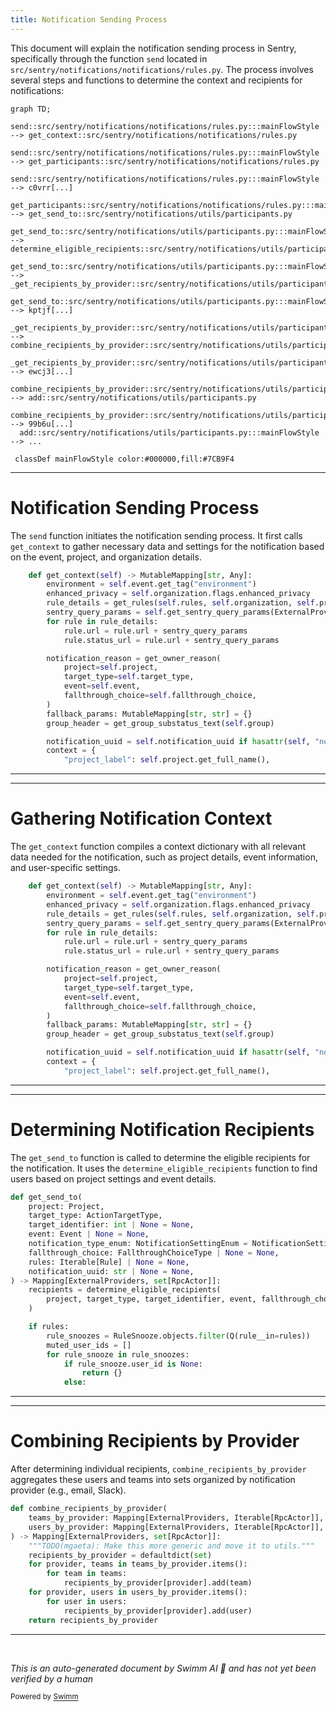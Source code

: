 ```yaml
---
title: Notification Sending Process
---
```

This document will explain the notification sending process in Sentry, specifically through the function `send` located in `src/sentry/notifications/notifications/rules.py`. The process involves several steps and functions to determine the context and recipients for notifications:

```mermaid
graph TD;
  send::src/sentry/notifications/notifications/rules.py:::mainFlowStyle --> get_context::src/sentry/notifications/notifications/rules.py
  send::src/sentry/notifications/notifications/rules.py:::mainFlowStyle --> get_participants::src/sentry/notifications/notifications/rules.py
  send::src/sentry/notifications/notifications/rules.py:::mainFlowStyle --> c0vrr[...]
  get_participants::src/sentry/notifications/notifications/rules.py:::mainFlowStyle --> get_send_to::src/sentry/notifications/utils/participants.py
  get_send_to::src/sentry/notifications/utils/participants.py:::mainFlowStyle --> determine_eligible_recipients::src/sentry/notifications/utils/participants.py
  get_send_to::src/sentry/notifications/utils/participants.py:::mainFlowStyle --> _get_recipients_by_provider::src/sentry/notifications/utils/participants.py
  get_send_to::src/sentry/notifications/utils/participants.py:::mainFlowStyle --> kptjf[...]
  _get_recipients_by_provider::src/sentry/notifications/utils/participants.py:::mainFlowStyle --> combine_recipients_by_provider::src/sentry/notifications/utils/participants.py
  _get_recipients_by_provider::src/sentry/notifications/utils/participants.py:::mainFlowStyle --> ewcj3[...]
  combine_recipients_by_provider::src/sentry/notifications/utils/participants.py:::mainFlowStyle --> add::src/sentry/notifications/utils/participants.py
  combine_recipients_by_provider::src/sentry/notifications/utils/participants.py:::mainFlowStyle --> 99b6u[...]
  add::src/sentry/notifications/utils/participants.py:::mainFlowStyle --> ...

 classDef mainFlowStyle color:#000000,fill:#7CB9F4
```

<SwmSnippet path="/src/sentry/notifications/notifications/rules.py" line="138">

---

# Notification Sending Process

The `send` function initiates the notification sending process. It first calls `get_context` to gather necessary data and settings for the notification based on the event, project, and organization details.

```python
    def get_context(self) -> MutableMapping[str, Any]:
        environment = self.event.get_tag("environment")
        enhanced_privacy = self.organization.flags.enhanced_privacy
        rule_details = get_rules(self.rules, self.organization, self.project)
        sentry_query_params = self.get_sentry_query_params(ExternalProviders.EMAIL)
        for rule in rule_details:
            rule.url = rule.url + sentry_query_params
            rule.status_url = rule.url + sentry_query_params

        notification_reason = get_owner_reason(
            project=self.project,
            target_type=self.target_type,
            event=self.event,
            fallthrough_choice=self.fallthrough_choice,
        )
        fallback_params: MutableMapping[str, str] = {}
        group_header = get_group_substatus_text(self.group)

        notification_uuid = self.notification_uuid if hasattr(self, "notification_uuid") else None
        context = {
            "project_label": self.project.get_full_name(),
```

---

</SwmSnippet>

<SwmSnippet path="/src/sentry/notifications/notifications/rules.py" line="138">

---

# Gathering Notification Context

The `get_context` function compiles a context dictionary with all relevant data needed for the notification, such as project details, event information, and user-specific settings.

```python
    def get_context(self) -> MutableMapping[str, Any]:
        environment = self.event.get_tag("environment")
        enhanced_privacy = self.organization.flags.enhanced_privacy
        rule_details = get_rules(self.rules, self.organization, self.project)
        sentry_query_params = self.get_sentry_query_params(ExternalProviders.EMAIL)
        for rule in rule_details:
            rule.url = rule.url + sentry_query_params
            rule.status_url = rule.url + sentry_query_params

        notification_reason = get_owner_reason(
            project=self.project,
            target_type=self.target_type,
            event=self.event,
            fallthrough_choice=self.fallthrough_choice,
        )
        fallback_params: MutableMapping[str, str] = {}
        group_header = get_group_substatus_text(self.group)

        notification_uuid = self.notification_uuid if hasattr(self, "notification_uuid") else None
        context = {
            "project_label": self.project.get_full_name(),
```

---

</SwmSnippet>

<SwmSnippet path="/src/sentry/notifications/utils/participants.py" line="372">

---

# Determining Notification Recipients

The `get_send_to` function is called to determine the eligible recipients for the notification. It uses the `determine_eligible_recipients` function to find users based on project settings and event details.

```python
def get_send_to(
    project: Project,
    target_type: ActionTargetType,
    target_identifier: int | None = None,
    event: Event | None = None,
    notification_type_enum: NotificationSettingEnum = NotificationSettingEnum.ISSUE_ALERTS,
    fallthrough_choice: FallthroughChoiceType | None = None,
    rules: Iterable[Rule] | None = None,
    notification_uuid: str | None = None,
) -> Mapping[ExternalProviders, set[RpcActor]]:
    recipients = determine_eligible_recipients(
        project, target_type, target_identifier, event, fallthrough_choice
    )

    if rules:
        rule_snoozes = RuleSnooze.objects.filter(Q(rule__in=rules))
        muted_user_ids = []
        for rule_snooze in rule_snoozes:
            if rule_snooze.user_id is None:
                return {}
            else:
```

---

</SwmSnippet>

<SwmSnippet path="/src/sentry/notifications/utils/participants.py" line="507">

---

# Combining Recipients by Provider

After determining individual recipients, `combine_recipients_by_provider` aggregates these users and teams into sets organized by notification provider (e.g., email, Slack).

```python
def combine_recipients_by_provider(
    teams_by_provider: Mapping[ExternalProviders, Iterable[RpcActor]],
    users_by_provider: Mapping[ExternalProviders, Iterable[RpcActor]],
) -> Mapping[ExternalProviders, set[RpcActor]]:
    """TODO(mgaeta): Make this more generic and move it to utils."""
    recipients_by_provider = defaultdict(set)
    for provider, teams in teams_by_provider.items():
        for team in teams:
            recipients_by_provider[provider].add(team)
    for provider, users in users_by_provider.items():
        for user in users:
            recipients_by_provider[provider].add(user)
    return recipients_by_provider
```

---

</SwmSnippet>

&nbsp;

*This is an auto-generated document by Swimm AI 🌊 and has not yet been verified by a human*

<SwmMeta version="3.0.0" repo-id="Z2l0aHViJTNBJTNBc2VudHJ5JTNBJTNBZ2V0c2VudHJ5" repo-name="sentry"><sup>Powered by [Swimm](/)</sup></SwmMeta>
